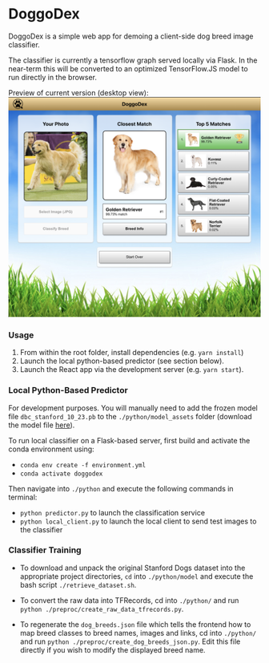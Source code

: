 # DoggoDex

DoggoDex is a simple web app for demoing a client-side dog breed image classifier.

The classifier is currently a tensorflow graph served locally via Flask. In the near-term this will be converted to an optimized TensorFlow.JS model to run directly in the browser.

Preview of current version (desktop view):
![App Preview](https://github.com/Ryan-Marchildon/doggodex/blob/master/public/github/preview_v1.png)

### Usage

1. From within the root folder, install dependencies (e.g. `yarn install`)
2. Launch the local python-based predictor (see section below).
3. Launch the React app via the development server (e.g. `yarn start`).

### Local Python-Based Predictor

For development purposes. You will manually need to add the frozen model file `dbc_stanford_10_23.pb` to the `./python/model_assets` folder (download the model file [here](https://rpm-public-assets.s3.ca-central-1.amazonaws.com/data_and_models/dbc_stanford_10_23.pb)).

To run local classifier on a Flask-based server, first build and activate the conda environment using:

- `conda env create -f environment.yml`
- `conda activate doggodex`

Then navigate into `./python` and execute the following commands in terminal:

- `python predictor.py` to launch the classification service
- `python local_client.py` to launch the local client to send test images to the classifier

### Classifier Training

- To download and unpack the original Stanford Dogs dataset into the appropriate project directories,
  `cd` into `./python/model` and execute the bash script `./retrieve_dataset.sh`.

- To convert the raw data into TFRecords, cd into `./python/` and run `python ./preproc/create_raw_data_tfrecords.py`.

- To regenerate the `dog_breeds.json` file which tells the frontend how to map breed classes to breed names, images and links, cd into `./python/` and run `python ./preproc/create_dog_breeds_json.py`. Edit this file directly if you wish to modify the displayed breed name.
